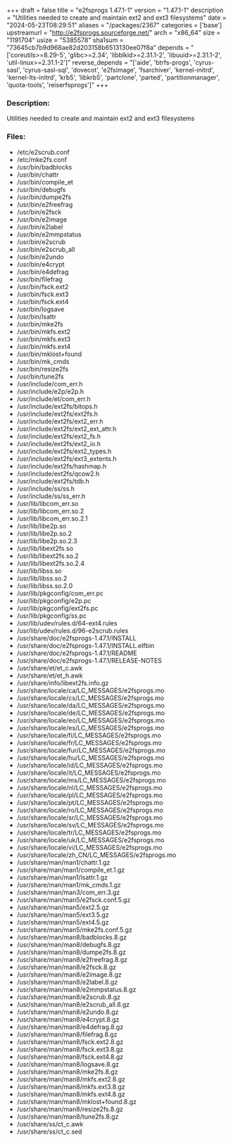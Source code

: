 +++
draft = false
title = "e2fsprogs 1.47.1-1"
version = "1.47.1-1"
description = "Utilities needed to create and maintain ext2 and ext3 filesystems"
date = "2024-05-23T08:29:51"
aliases = "/packages/2367"
categories = ['base']
upstreamurl = "http://e2fsprogs.sourceforge.net/"
arch = "x86_64"
size = "1191704"
usize = "5385578"
sha1sum = "73645cb7b9d968ae82d203158b6513130ee07f8a"
depends = "['coreutils>=8.29-5', 'glibc>=2.34', 'libblkid>=2.31.1-2', 'libuuid>=2.31.1-2', 'util-linux>=2.31.1-2']"
reverse_depends = "['aide', 'btrfs-progs', 'cyrus-sasl', 'cyrus-sasl-sql', 'dovecot', 'e2fsimage', 'fsarchiver', 'kernel-initrd', 'kernel-lts-initrd', 'krb5', 'libkrb5', 'partclone', 'parted', 'partitionmanager', 'quota-tools', 'reiserfsprogs']"
+++
### Description: 
Utilities needed to create and maintain ext2 and ext3 filesystems

### Files: 
* /etc/e2scrub.conf
* /etc/mke2fs.conf
* /usr/bin/badblocks
* /usr/bin/chattr
* /usr/bin/compile_et
* /usr/bin/debugfs
* /usr/bin/dumpe2fs
* /usr/bin/e2freefrag
* /usr/bin/e2fsck
* /usr/bin/e2image
* /usr/bin/e2label
* /usr/bin/e2mmpstatus
* /usr/bin/e2scrub
* /usr/bin/e2scrub_all
* /usr/bin/e2undo
* /usr/bin/e4crypt
* /usr/bin/e4defrag
* /usr/bin/filefrag
* /usr/bin/fsck.ext2
* /usr/bin/fsck.ext3
* /usr/bin/fsck.ext4
* /usr/bin/logsave
* /usr/bin/lsattr
* /usr/bin/mke2fs
* /usr/bin/mkfs.ext2
* /usr/bin/mkfs.ext3
* /usr/bin/mkfs.ext4
* /usr/bin/mklost+found
* /usr/bin/mk_cmds
* /usr/bin/resize2fs
* /usr/bin/tune2fs
* /usr/include/com_err.h
* /usr/include/e2p/e2p.h
* /usr/include/et/com_err.h
* /usr/include/ext2fs/bitops.h
* /usr/include/ext2fs/ext2fs.h
* /usr/include/ext2fs/ext2_err.h
* /usr/include/ext2fs/ext2_ext_attr.h
* /usr/include/ext2fs/ext2_fs.h
* /usr/include/ext2fs/ext2_io.h
* /usr/include/ext2fs/ext2_types.h
* /usr/include/ext2fs/ext3_extents.h
* /usr/include/ext2fs/hashmap.h
* /usr/include/ext2fs/qcow2.h
* /usr/include/ext2fs/tdb.h
* /usr/include/ss/ss.h
* /usr/include/ss/ss_err.h
* /usr/lib/libcom_err.so
* /usr/lib/libcom_err.so.2
* /usr/lib/libcom_err.so.2.1
* /usr/lib/libe2p.so
* /usr/lib/libe2p.so.2
* /usr/lib/libe2p.so.2.3
* /usr/lib/libext2fs.so
* /usr/lib/libext2fs.so.2
* /usr/lib/libext2fs.so.2.4
* /usr/lib/libss.so
* /usr/lib/libss.so.2
* /usr/lib/libss.so.2.0
* /usr/lib/pkgconfig/com_err.pc
* /usr/lib/pkgconfig/e2p.pc
* /usr/lib/pkgconfig/ext2fs.pc
* /usr/lib/pkgconfig/ss.pc
* /usr/lib/udev/rules.d/64-ext4.rules
* /usr/lib/udev/rules.d/96-e2scrub.rules
* /usr/share/doc/e2fsprogs-1.47.1/INSTALL
* /usr/share/doc/e2fsprogs-1.47.1/INSTALL.elfbin
* /usr/share/doc/e2fsprogs-1.47.1/README
* /usr/share/doc/e2fsprogs-1.47.1/RELEASE-NOTES
* /usr/share/et/et_c.awk
* /usr/share/et/et_h.awk
* /usr/share/info/libext2fs.info.gz
* /usr/share/locale/ca/LC_MESSAGES/e2fsprogs.mo
* /usr/share/locale/cs/LC_MESSAGES/e2fsprogs.mo
* /usr/share/locale/da/LC_MESSAGES/e2fsprogs.mo
* /usr/share/locale/de/LC_MESSAGES/e2fsprogs.mo
* /usr/share/locale/eo/LC_MESSAGES/e2fsprogs.mo
* /usr/share/locale/es/LC_MESSAGES/e2fsprogs.mo
* /usr/share/locale/fi/LC_MESSAGES/e2fsprogs.mo
* /usr/share/locale/fr/LC_MESSAGES/e2fsprogs.mo
* /usr/share/locale/fur/LC_MESSAGES/e2fsprogs.mo
* /usr/share/locale/hu/LC_MESSAGES/e2fsprogs.mo
* /usr/share/locale/id/LC_MESSAGES/e2fsprogs.mo
* /usr/share/locale/it/LC_MESSAGES/e2fsprogs.mo
* /usr/share/locale/ms/LC_MESSAGES/e2fsprogs.mo
* /usr/share/locale/nl/LC_MESSAGES/e2fsprogs.mo
* /usr/share/locale/pl/LC_MESSAGES/e2fsprogs.mo
* /usr/share/locale/pt/LC_MESSAGES/e2fsprogs.mo
* /usr/share/locale/ro/LC_MESSAGES/e2fsprogs.mo
* /usr/share/locale/sr/LC_MESSAGES/e2fsprogs.mo
* /usr/share/locale/sv/LC_MESSAGES/e2fsprogs.mo
* /usr/share/locale/tr/LC_MESSAGES/e2fsprogs.mo
* /usr/share/locale/uk/LC_MESSAGES/e2fsprogs.mo
* /usr/share/locale/vi/LC_MESSAGES/e2fsprogs.mo
* /usr/share/locale/zh_CN/LC_MESSAGES/e2fsprogs.mo
* /usr/share/man/man1/chattr.1.gz
* /usr/share/man/man1/compile_et.1.gz
* /usr/share/man/man1/lsattr.1.gz
* /usr/share/man/man1/mk_cmds.1.gz
* /usr/share/man/man3/com_err.3.gz
* /usr/share/man/man5/e2fsck.conf.5.gz
* /usr/share/man/man5/ext2.5.gz
* /usr/share/man/man5/ext3.5.gz
* /usr/share/man/man5/ext4.5.gz
* /usr/share/man/man5/mke2fs.conf.5.gz
* /usr/share/man/man8/badblocks.8.gz
* /usr/share/man/man8/debugfs.8.gz
* /usr/share/man/man8/dumpe2fs.8.gz
* /usr/share/man/man8/e2freefrag.8.gz
* /usr/share/man/man8/e2fsck.8.gz
* /usr/share/man/man8/e2image.8.gz
* /usr/share/man/man8/e2label.8.gz
* /usr/share/man/man8/e2mmpstatus.8.gz
* /usr/share/man/man8/e2scrub.8.gz
* /usr/share/man/man8/e2scrub_all.8.gz
* /usr/share/man/man8/e2undo.8.gz
* /usr/share/man/man8/e4crypt.8.gz
* /usr/share/man/man8/e4defrag.8.gz
* /usr/share/man/man8/filefrag.8.gz
* /usr/share/man/man8/fsck.ext2.8.gz
* /usr/share/man/man8/fsck.ext3.8.gz
* /usr/share/man/man8/fsck.ext4.8.gz
* /usr/share/man/man8/logsave.8.gz
* /usr/share/man/man8/mke2fs.8.gz
* /usr/share/man/man8/mkfs.ext2.8.gz
* /usr/share/man/man8/mkfs.ext3.8.gz
* /usr/share/man/man8/mkfs.ext4.8.gz
* /usr/share/man/man8/mklost+found.8.gz
* /usr/share/man/man8/resize2fs.8.gz
* /usr/share/man/man8/tune2fs.8.gz
* /usr/share/ss/ct_c.awk
* /usr/share/ss/ct_c.sed

